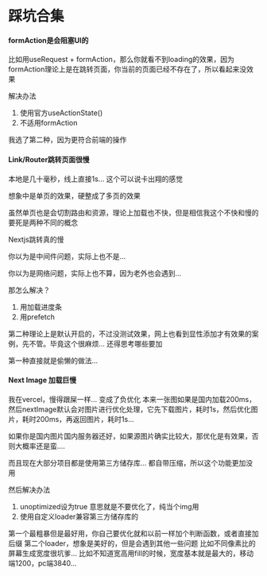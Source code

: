 # 踩坑合集





#### formAction是会阻塞UI的

比如用useRequest + formAction，那么你就看不到loading的效果，因为formAction理论上是在跳转页面，你当前的页面已经不存在了，所以看起来没效果



解决办法

1. 使用官方useActionState()
2. 不适用formAction



我选了第二种，因为更符合前端的操作







#### Link/Router跳转页面很慢

本地是几十毫秒，线上直接1s... 这个可以说卡出翔的感觉

想象中是单页的效果，硬整成了多页的效果

虽然单页也是会切割路由和资源，理论上加载也不快，但是相信我这个不快和慢的要死是两种不同的概念

Nextjs跳转真的慢

你以为是中间件问题，实际上也不是...&#x20;

你以为是网络问题，实际上也不算，因为老外也会遇到...&#x20;

那怎么解决？



1. 用加载进度条
2. 用prefetch



第二种理论上是默认开启的，不过没测试效果，网上也看到显性添加才有效果的案例，先不管。毕竟这个很麻烦... 还得思考哪些要加



第一种直接就是偷懒的做法...&#x20;









#### Next Image 加载巨慢

我在vercel，慢得跟屎一样... 变成了负优化 本来一张图如果是国内加载200ms，然后nextImage默认会对图片进行优化处理，它先下载图片，耗时1s，然后优化图片，耗时200ms，再返回图片，耗时1s...

如果你是国内图片国内服务器还好，如果源图片确实比较大，那优化是有效果，否则大概率还是蛮....

而且现在大部分项目都是使用第三方储存库... 都自带压缩，所以这个功能更加没用

然后解决办法

1. unoptimized设为true 意思就是不要优化了，纯当个img用
2. 使用自定义loader兼容第三方储存库的

第一个最粗暴但是最好用，你自己要优化就和以前一样加个判断函数，或者直接加后缀 第二个loader，想象是美好的，但是会遇到其他一些问题 比如不同像素比的屏幕生成宽度很坑爹... 比如不知道宽高用fill的时候，宽度基本就是最大的，移动端1200，pc端3840...
